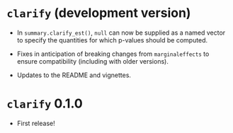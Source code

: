 # `clarify` (development version)

* In `summary.clarify_est()`, `null` can now be supplied as a named vector to specify the quantities for which p-values should be computed.

* Fixes in anticipation of breaking changes from `marginaleffects` to ensure compatibility (including with older versions).

* Updates to the README and vignettes.

# `clarify` 0.1.0

* First release!
